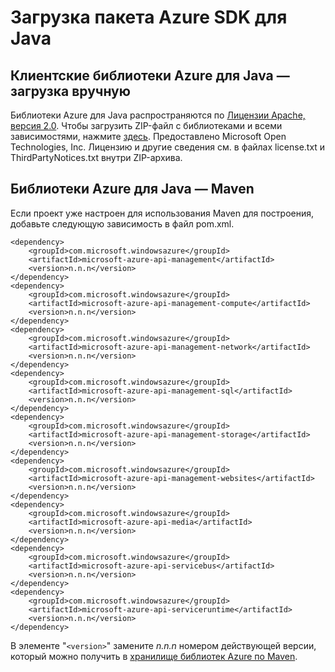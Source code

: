 # Загрузка пакета Azure SDK для Java

## Клиентские библиотеки Azure для Java — загрузка вручную

Библиотеки Azure для Java распространяются по [Лицензии Apache, версия 2.0][Лицензии Apache, версия 2.0]. Чтобы загрузить ZIP-файл с библиотеками и всеми зависимостями, нажмите [здесь][здесь]. Предоставлено Microsoft Open Technologies, Inc. Лицензию и другие сведения см. в файлах license.txt и ThirdPartyNotices.txt внутри ZIP-архива.

## Библиотеки Azure для Java — Maven

Если проект уже настроен для использования Maven для построения, добавьте следующую зависимость в файл pom.xml.

    <dependency>
        <groupId>com.microsoft.windowsazure</groupId>
        <artifactId>microsoft-azure-api-management</artifactId>
        <version>n.n.n</version>
    </dependency>
    <dependency>
        <groupId>com.microsoft.windowsazure</groupId>
        <artifactId>microsoft-azure-api-management-compute</artifactId>
        <version>n.n.n</version>
    </dependency>
    <dependency>
        <groupId>com.microsoft.windowsazure</groupId>
        <artifactId>microsoft-azure-api-management-network</artifactId>
        <version>n.n.n</version>
    </dependency>
    <dependency>
        <groupId>com.microsoft.windowsazure</groupId>
        <artifactId>microsoft-azure-api-management-sql</artifactId>
        <version>n.n.n</version>
    </dependency>
    <dependency>
        <groupId>com.microsoft.windowsazure</groupId>
        <artifactId>microsoft-azure-api-management-storage</artifactId>
        <version>n.n.n</version>
    </dependency>
    <dependency>
        <groupId>com.microsoft.windowsazure</groupId>
        <artifactId>microsoft-azure-api-management-websites</artifactId>
        <version>n.n.n</version>
    </dependency>
    <dependency>
        <groupId>com.microsoft.windowsazure</groupId>
        <artifactId>microsoft-azure-api-media</artifactId>
        <version>n.n.n</version>
    </dependency>
    <dependency>
        <groupId>com.microsoft.windowsazure</groupId>
        <artifactId>microsoft-azure-api-servicebus</artifactId>
        <version>n.n.n</version>
    </dependency>
    <dependency>
        <groupId>com.microsoft.windowsazure</groupId>
        <artifactId>microsoft-azure-api-serviceruntime</artifactId>
        <version>n.n.n</version>
    </dependency>

В элементе "`<version>`" замените *n.n.n* номером действующей версии, который можно получить в [хранилище библиотек Azure по Maven][хранилище библиотек Azure по Maven].

  [Лицензии Apache, версия 2.0]: http://www.apache.org/licenses/LICENSE-2.0.html
  [здесь]: http://go.microsoft.com/fwlink/?LinkId=253887
  [хранилище библиотек Azure по Maven]: http://go.microsoft.com/fwlink/?LinkID=286274
